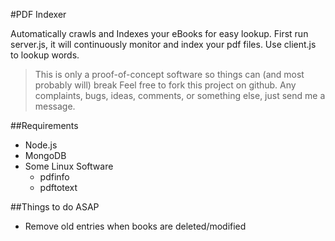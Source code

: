 #PDF Indexer

Automatically crawls and Indexes your eBooks for easy lookup. First run server.js, it will continuously monitor and index your pdf files. Use client.js to lookup words.

> This is only a proof-of-concept software so things can (and most probably will) break
> Feel free to fork this project on github. Any complaints, bugs, ideas, comments, or
> something else, just send me a message.

##Requirements

  - Node.js
  - MongoDB
  - Some Linux Software
    - pdfinfo
    - pdftotext

##Things to do ASAP

  - Remove old entries when books are deleted/modified